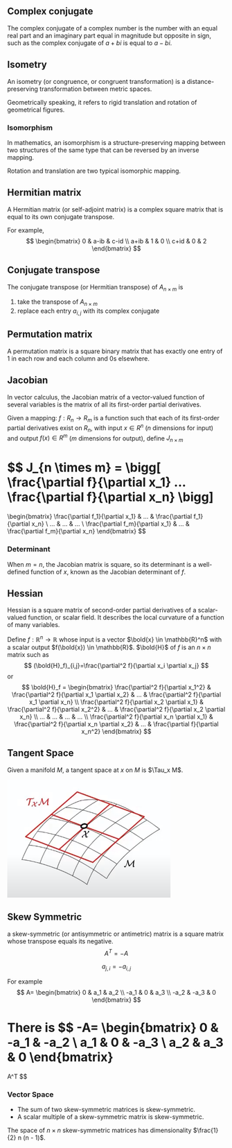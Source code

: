 ## Complex conjugate

The complex conjugate of a complex number is the number with an equal real part and an imaginary part equal in magnitude but opposite in sign, such as the complex conjugate of $a + b i$ is equal to $a − b i$.

## Isometry

An isometry (or congruence, or congruent transformation) is a distance-preserving transformation between metric spaces.

Geometrically speaking, it refers to rigid translation and rotation of geometrical figures.

### Isomorphism

In mathematics, an isomorphism is a structure-preserving mapping between two structures of the same type that can be reversed by an inverse mapping.

Rotation and translation are two typical isomorphic mapping.

## Hermitian matrix

A Hermitian matrix (or self-adjoint matrix) is a complex square matrix that is equal to its own conjugate transpose.

For example,
$$
\begin{bmatrix}
      0 & a-ib & c-id \\
      a+ib & 1 & 0 \\
      c+id & 0 & 2
\end{bmatrix}
$$

## Conjugate transpose

The conjugate transpose (or Hermitian transpose) of $A_{n \times m}$ is 
1. take the transpose of $A_{n \times m}$
2. replace each entry $a_{i,j}$ with its complex conjugate

## Permutation matrix

A permutation matrix is a square binary matrix that has exactly one entry of 1 in each row and each column and 0s elsewhere.

## Jacobian

In vector calculus, the Jacobian matrix of a vector-valued function of several variables is the matrix of all its first-order partial derivatives. 

Given a mapping: $f : R_n \rightarrow R_m$ is a function such that each of its first-order partial derivatives exist on $R_n$, with input $x \in R^n$ ($n$ dimensions for input) and output $f(x) \in R^m$ ($m$ dimensions for output), define $J_{n \times m}$

$$
J_{n \times m} = \bigg[ \frac{\partial f}{\partial x_1} ... \frac{\partial f}{\partial x_n} \bigg]
=
\begin{bmatrix}
\frac{\partial f_1}{\partial x_1} & ... & \frac{\partial f_1}{\partial x_n} 
\\
... & ... & ...
\\
\frac{\partial f_m}{\partial x_1} & ... & \frac{\partial f_m}{\partial x_n}
\end{bmatrix}
$$

### Determinant

When $m = n$, the Jacobian matrix is square, so its determinant is a well-defined function of $x$, known as the Jacobian determinant of $f$.

## Hessian

Hessian is a square matrix of second-order partial derivatives of a scalar-valued function, or scalar field. It describes the local curvature of a function of many variables.

Define $f:\mathbb{R}^n \rightarrow \mathbb{R}$ whose input is a vector $\bold{x} \in \mathbb{R}^n$ with a scalar output $f(\bold{x}) \in \mathbb{R}$. $\bold{H}$ of $f$ is an $n \times n$ matrix such as
$$
(\bold{H}_f)_{i,j}=\frac{\partial^2 f}{\partial x_i \partial x_j}
$$
or
$$
\bold{H}_f = 
\begin{bmatrix}
\frac{\partial^2 f}{\partial x_1^2} & \frac{\partial^2 f}{\partial x_1 \partial x_2} & ... & \frac{\partial^2 f}{\partial x_1 \partial x_n} 
\\
\frac{\partial^2 f}{\partial x_2 \partial x_1} & \frac{\partial^2 f}{\partial x_2^2} & ... & \frac{\partial^2 f}{\partial x_2 \partial x_n} 
\\
... & ... & ... & ...
\\
\frac{\partial^2 f}{\partial x_n \partial x_1}  & \frac{\partial^2 f}{\partial x_n \partial x_2}  & ... & \frac{\partial f}{\partial x_n^2}
\end{bmatrix}
$$

## Tangent Space

Given a manifold $M$, a tangent space at $x$ on $M$ is $\Tau_x M$.

![tangent_space](imgs/tangent_space.png "tangent_space")

## Skew Symmetric

a skew-symmetric (or antisymmetric or antimetric) matrix is a square matrix whose transpose equals its negative.
$$
A^T=-A
$$

$$
a_{j,i} = -a_{i,j}
$$

For example
$$
A=
\begin{bmatrix}
      0 & a_1 & a_2 \\
      -a_1 & 0 & a_3 \\
      -a_2 & -a_3 & 0
\end{bmatrix}
$$

There is
$$
-A=
\begin{bmatrix}
      0 & -a_1 & -a_2 \\
      a_1 & 0 & -a_3 \\
      a_2 & a_3 & 0
\end{bmatrix}
=
A^T
$$

### Vector Space 

* The sum of two skew-symmetric matrices is skew-symmetric.
* A scalar multiple of a skew-symmetric matrix is skew-symmetric.

The space of $n \times n$ skew-symmetric matrices has dimensionality $\frac{1}{2} n (n - 1)$.

